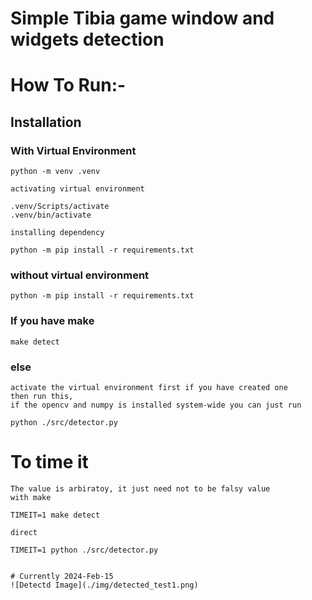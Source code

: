 # Simple Tibia game window and widgets detection

# How To Run:-
## Installation
### With Virtual Environment
```console
python -m venv .venv
```
    activating virtual environment
```console
.venv/Scripts/activate
.venv/bin/activate
```
    installing dependency
```console
python -m pip install -r requirements.txt
```
### without virtual environment
```console
python -m pip install -r requirements.txt
```

### If you have make
```console
make detect
```
### else
    activate the virtual environment first if you have created one
    then run this,
    if the opencv and numpy is installed system-wide you can just run

```console
python ./src/detector.py
```

# To time it
    The value is arbiratoy, it just need not to be falsy value
    with make
```console
TIMEIT=1 make detect
```
    direct
```console
TIMEIT=1 python ./src/detector.py


# Currently 2024-Feb-15
![Detectd Image](./img/detected_test1.png)
